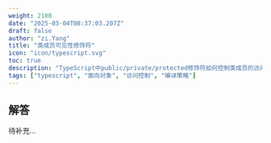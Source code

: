 ```yaml
---
weight: 2100
date: "2025-03-04T08:37:03.207Z"
draft: false
author: "zi.Yang"
title: "类成员可见性修饰符"
icon: "icon/typescript.svg"
toc: true
description: "TypeScript中public/private/protected修饰符如何控制类成员的访问权限？请说明protected成员在子类中的访问规则，以及private字段在运行时实际实现方式（如编译为WeakMap）"
tags: ["typescript", "面向对象", "访问控制", "编译策略"]
---
```


## 解答

待补充...
